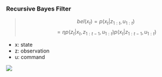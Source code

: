 ### Recursive Bayes Filter
 
> $$bel(x_t) = p(x_t| z_{1:t},u_{1:t}) $$
> $$= \eta p(z_t|x_t, z_{1:t-1}, u_{1:t})p(x_t|z_{1:t-1}, u_{1:t})$$


- x: state
- z: observation
- u: command

<img src="https://render.githubusercontent.com/render/math?math=bel(x_t) = p(x_t|z_{1:t},u_{1:t})=\eta p(z_t|x_t, z_{1:t-1}, u_{1:t})p(x_t|z_{1:t-1}, u_{1:t})">